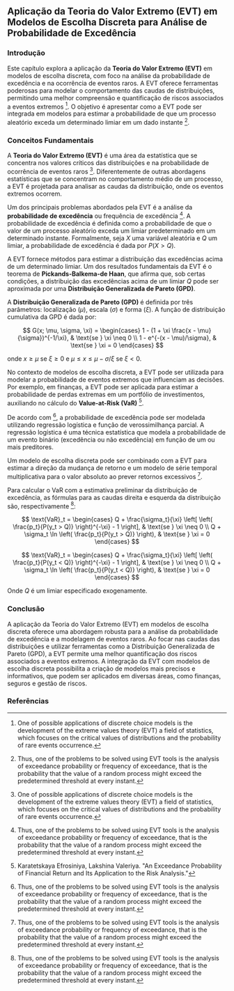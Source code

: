 ## Aplicação da Teoria do Valor Extremo (EVT) em Modelos de Escolha Discreta para Análise de Probabilidade de Excedência

### Introdução
Este capítulo explora a aplicação da **Teoria do Valor Extremo (EVT)** em modelos de escolha discreta, com foco na análise da probabilidade de excedência e na ocorrência de eventos raros. A EVT oferece ferramentas poderosas para modelar o comportamento das caudas de distribuições, permitindo uma melhor compreensão e quantificação de riscos associados a eventos extremos [^2]. O objetivo é apresentar como a EVT pode ser integrada em modelos para estimar a probabilidade de que um processo aleatório exceda um determinado limiar em um dado instante [^3].

### Conceitos Fundamentais
A **Teoria do Valor Extremo (EVT)** é uma área da estatística que se concentra nos valores críticos das distribuições e na probabilidade de ocorrência de eventos raros [^2]. Diferentemente de outras abordagens estatísticas que se concentram no comportamento médio de um processo, a EVT é projetada para analisar as caudas da distribuição, onde os eventos extremos ocorrem.

Um dos principais problemas abordados pela EVT é a análise da **probabilidade de excedência** ou frequência de excedência [^3]. A probabilidade de excedência é definida como a probabilidade de que o valor de um processo aleatório exceda um limiar predeterminado em um determinado instante. Formalmente, seja $X$ uma variável aleatória e $Q$ um limiar, a probabilidade de excedência é dada por $P(X > Q)$.

A EVT fornece métodos para estimar a distribuição das excedências acima de um determinado limiar. Um dos resultados fundamentais da EVT é o teorema de **Pickands-Balkema-de Haan**, que afirma que, sob certas condições, a distribuição das excedências acima de um limiar $Q$ pode ser aproximada por uma **Distribuição Generalizada de Pareto (GPD)**.

A **Distribuição Generalizada de Pareto (GPD)** é definida por três parâmetros: localização ($\mu$), escala ($\sigma$) e forma ($\xi$). A função de distribuição cumulativa da GPD é dada por:

$$
G(x; \mu, \sigma, \xi) =
\begin{cases}
1 - (1 + \xi \frac{x - \mu}{\sigma})^{-1/\xi}, & \text{se } \xi \neq 0 \\
1 - e^{-(x - \mu)/\sigma}, & \text{se } \xi = 0
\end{cases}
$$

onde $x \geq \mu$ se $\xi \geq 0$ e $\mu \leq x \leq \mu - \sigma/\xi$ se $\xi < 0$.

No contexto de modelos de escolha discreta, a EVT pode ser utilizada para modelar a probabilidade de eventos extremos que influenciam as decisões. Por exemplo, em finanças, a EVT pode ser aplicada para estimar a probabilidade de perdas extremas em um portfólio de investimentos, auxiliando no cálculo do **Value-at-Risk (VaR)** [^1].

De acordo com [^3], a probabilidade de excedência pode ser modelada utilizando regressão logística e função de verossimilhança parcial. A regressão logística é uma técnica estatística que modela a probabilidade de um evento binário (excedência ou não excedência) em função de um ou mais preditores.

Um modelo de escolha discreta pode ser combinado com a EVT para estimar a direção da mudança de retorno e um modelo de série temporal multiplicativa para o valor absoluto ao prever retornos excessivos [^3].

Para calcular o VaR com a estimativa preliminar da distribuição de excedência, as fórmulas para as caudas direita e esquerda da distribuição são, respectivamente [^3]:

$$
\text{VaR}_t = \begin{cases}
Q + \frac{\sigma_t}{\xi} \left[ \left( \frac{p_t}{P(y_t > Q)} \right)^{-\xi} - 1 \right], & \text{se } \xi \neq 0 \\
Q + \sigma_t \ln \left( \frac{p_t}{P(y_t > Q)} \right), & \text{se } \xi = 0
\end{cases}
$$

$$
\text{VaR}_t = \begin{cases}
Q + \frac{\sigma_t}{\xi} \left[ \left( \frac{p_t}{P(y_t < Q)} \right)^{-\xi} - 1 \right], & \text{se } \xi \neq 0 \\
Q + \sigma_t \ln \left( \frac{p_t}{P(y_t < Q)} \right), & \text{se } \xi = 0
\end{cases}
$$

Onde $Q$ é um limiar especificado exogenamente.

### Conclusão
A aplicação da Teoria do Valor Extremo (EVT) em modelos de escolha discreta oferece uma abordagem robusta para a análise da probabilidade de excedência e a modelagem de eventos raros. Ao focar nas caudas das distribuições e utilizar ferramentas como a Distribuição Generalizada de Pareto (GPD), a EVT permite uma melhor quantificação dos riscos associados a eventos extremos. A integração da EVT com modelos de escolha discreta possibilita a criação de modelos mais precisos e informativos, que podem ser aplicados em diversas áreas, como finanças, seguros e gestão de riscos.

### Referências
[^1]: Karatetskaya Efrosiniya, Lakshina Valeriya. "An Exceedance Probability of Financial Return and Its Application to the Risk Analysis."
[^2]: One of possible applications of discrete choice models is the development of the extreme values theory (EVT) a field of statistics, which focuses on the critical values of distributions and the probability of rare events occurrence.
[^3]: Thus, one of the problems to be solved using EVT tools is the analysis of exceedance probability or frequency of exceedance, that is the probability that the value of a random process might exceed the predetermined threshold at every instant.

<!-- END -->